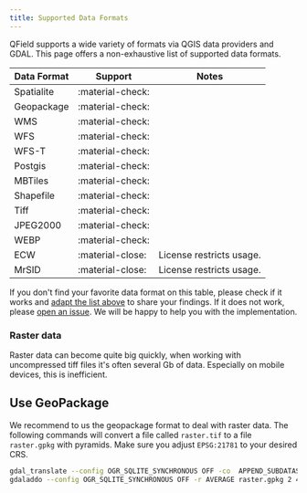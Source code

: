 ```yaml
---
title: Supported Data Formats
---
```


QField supports a wide variety of formats via QGIS data providers and
GDAL. This page offers a non-exhaustive list of supported data formats.

| Data Format | Support          | Notes                    |
|-------------|------------------|--------------------------|
| Spatialite  | :material-check: |                          |
| Geopackage  | :material-check: |                          |
| WMS         | :material-check: |                          |
| WFS         | :material-check: |                          |
| WFS-T       | :material-check: |                          |
| Postgis     | :material-check: |                          |
| MBTiles     | :material-check: |                          |
| Shapefile   | :material-check: |                          |
| Tiff        | :material-check: |                          |
| JPEG2000    | :material-check: |                          |
| WEBP        | :material-check: |                          |
| ECW         | :material-close: | License restricts usage. |
| MrSID       | :material-close: | License restricts usage. |

If you don't find your favorite data format on this table, please check
if it works and [adapt the list above](https://github.com/opengisch/QField-docs/edit/master/en/project-management/dataformat.rst)
to share your findings. If it does not work, please [open an issue](https://github.com/opengisch/OSGeo4A/issues). We will be happy to
help you with the implementation.

### Raster data

Raster data can become quite big quickly, when working with uncompressed
tiff files it's often several Gb of data. Especially on mobile devices,
this is inefficient.

## Use GeoPackage

We recommend to us the geopackage format to deal with raster data. The
following commands will convert a file called `raster.tif` to a file
`raster.gpkg` with pyramids. Make sure you adjust `EPSG:21781` to your
desired CRS.

``` bash
gdal_translate --config OGR_SQLITE_SYNCHRONOUS OFF -co  APPEND_SUBDATASET=YES -co TILE_FORMAT=WEBP -a_srs EPSG:21781 -of GPKG raster.tif raster.gpkg
gdaladdo --config OGR_SQLITE_SYNCHRONOUS OFF -r AVERAGE raster.gpkg 2 4 8 16 32 64 128 256
```
